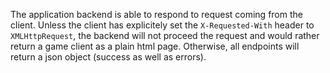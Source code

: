 The application backend is able to respond to request coming from the client. Unless the client
has explicitely set the `X-Requested-With` header to `XMLHttpRequest`, the backend will not
proceed the request and would rather return a game client as a plain html page. Otherwise, all
endpoints will return a json object (success as well as errors).
